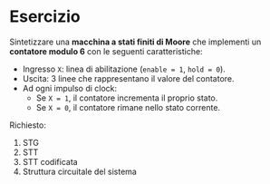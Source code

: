 # Esercizio

Sintetizzare una **macchina a stati finiti di Moore** che implementi un **contatore modulo 6** con le seguenti caratteristiche:

- Ingresso `X`: linea di abilitazione (`enable = 1`, `hold = 0`).
- Uscita: 3 linee che rappresentano il valore del contatore.
- Ad ogni impulso di clock:
  - Se `X = 1`, il contatore incrementa il proprio stato.
  - Se `X = 0`, il contatore rimane nello stato corrente.

Richiesto:
1. STG
2. STT
3. STT codificata
4. Struttura circuitale del sistema